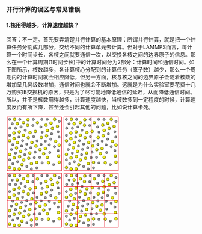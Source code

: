 ### 并行计算的误区与常见错误
#### 1.核用得越多，计算速度越快？
回答：不一定。首先要弄清楚并行计算的基本原理：所谓并行计算，就是把一个计算任务分割成几部分，交给不同的计算单元去计算。但对于LAMMPS而言，每计算一个时间步长，各核之间就要通信一次，以交换各核之间的边界原子的信息。那么在一个计算周期(1时间步长)中的计算时间分为2部分：计算时间和通信时间。如下图所示，核数越多，各计算核心分配到的计算任务（原子数）越少，那么一个周期内的计算时间就会相应降低，但另一方面，核与核之间的边界原子会随着核数的增加呈几何级数增加，通信时间也就会不断增加。这就是为什么实验室要花费十几万购买IB交换机的原因，只是为了尽可能地降低通信的延迟，从而降低通信时间。所以，并不是核数用得越多，计算速度越快，当核数多到一定程度的时候，计算速度反而有所下降，甚至还会引起其他的问题，比如说计算卡死。

<img src="images/并行计算常见误区1.png" width = "300" height = "300" alt="图片名称" align=center />
